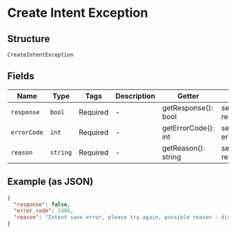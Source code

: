
# Create Intent Exception

## Structure

`CreateIntentException`

## Fields

| Name | Type | Tags | Description | Getter | Setter |
|  --- | --- | --- | --- | --- | --- |
| `response` | `bool` | Required | - | getResponse(): bool | setResponse(bool response): void |
| `errorCode` | `int` | Required | - | getErrorCode(): int | setErrorCode(int errorCode): void |
| `reason` | `string` | Required | - | getReason(): string | setReason(string reason): void |

## Example (as JSON)

```json
{
  "response": false,
  "error_code": 1406,
  "reason": "Intent save error, please try again, possible reason : display name exist !"
}
```

